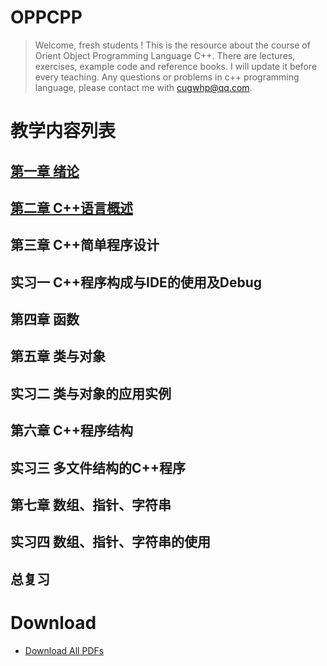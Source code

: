 OPPCPP
===

> Welcome, fresh students !
> This is the resource about the course of Orient Object Programming Language C++.
> There are lectures, exercises, example code and reference books. I will update it before every teaching.
> Any questions or problems in c++ programming language, please contact me with <cugwhp@qq.com>.

# 教学内容列表
## [第一章 绪论](https://github.com/cugwhp/OOPCPP/blob/master/docs/PDFs/Ch1-%E7%BB%AA%E8%AE%BA/Ch1Readme.md)
## [第二章 C++语言概述](https://github.com/cugwhp/OOPCPP/blob/master/docs/PDFs/Ch2-C%2B%2B%E8%AF%AD%E8%A8%80%E6%A6%82%E8%BF%B0/Ch2Readme.md)
## 第三章 C++简单程序设计
## 实习一 C++程序构成与IDE的使用及Debug
## 第四章 函数
## 第五章 类与对象
## 实习二 类与对象的应用实例
## 第六章 C++程序结构	
## 实习三 多文件结构的C++程序
## 第七章 数组、指针、字符串
## 实习四 数组、指针、字符串的使用 
## 总复习

# Download
- [Download All PDFs](https://github.com/cugwhp/OOPCPP/tree/master/docs/PDFs)